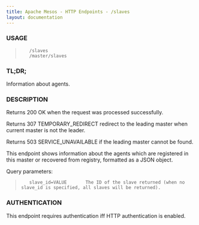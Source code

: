 ```yaml
---
title: Apache Mesos - HTTP Endpoints - /slaves
layout: documentation
---
```

<!--- This is an automatically generated file. DO NOT EDIT! --->

### USAGE ###
>        /slaves
>        /master/slaves

### TL;DR; ###
Information about agents.

### DESCRIPTION ###
Returns 200 OK when the request was processed successfully.

Returns 307 TEMPORARY_REDIRECT redirect to the leading master when
current master is not the leader.

Returns 503 SERVICE_UNAVAILABLE if the leading master cannot be
found.

This endpoint shows information about the agents which are registered
in this master or recovered from registry, formatted as a JSON
object.

Query parameters:
>        slave_id=VALUE       The ID of the slave returned (when no slave_id is specified, all slaves will be returned).


### AUTHENTICATION ###
This endpoint requires authentication iff HTTP authentication is
enabled.